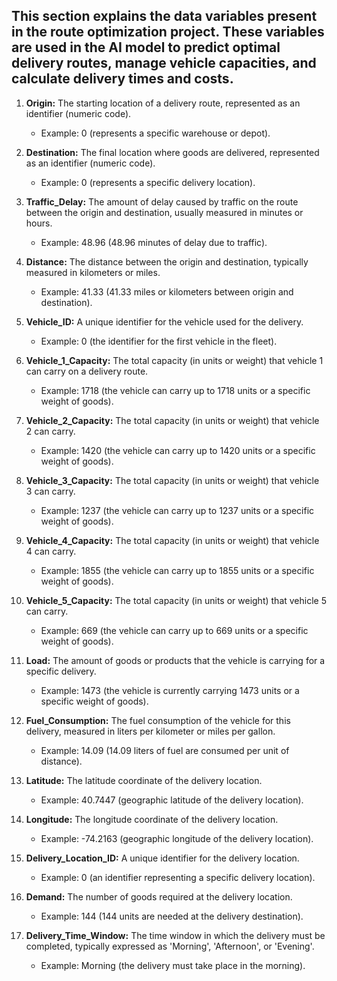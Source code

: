 ## This section explains the data variables present in the route optimization project. These variables are used in the AI model to predict optimal delivery routes, manage vehicle capacities, and calculate delivery times and costs.

1. **Origin:** The starting location of a delivery route, represented as an identifier (numeric code).

    - Example: 0 (represents a specific warehouse or depot).

2. **Destination:** The final location where goods are delivered, represented as an identifier (numeric code).
  
      - Example: 0 (represents a specific delivery location).

3. **Traffic_Delay:** The amount of delay caused by traffic on the route between the origin and destination, usually measured in minutes or hours.
  
      - Example: 48.96 (48.96 minutes of delay due to traffic).

4. **Distance:** The distance between the origin and destination, typically measured in kilometers or miles.
  
      - Example: 41.33 (41.33 miles or kilometers between origin and destination).

5. **Vehicle_ID:** A unique identifier for the vehicle used for the delivery.
  
      - Example: 0 (the identifier for the first vehicle in the fleet).

6. **Vehicle_1_Capacity:** The total capacity (in units or weight) that vehicle 1 can carry on a delivery route.
  
      - Example: 1718 (the vehicle can carry up to 1718 units or a specific weight of goods).

7. **Vehicle_2_Capacity:** The total capacity (in units or weight) that vehicle 2 can carry.
  
      - Example: 1420 (the vehicle can carry up to 1420 units or a specific weight of goods).

8. **Vehicle_3_Capacity:** The total capacity (in units or weight) that vehicle 3 can carry.
  
      - Example: 1237 (the vehicle can carry up to 1237 units or a specific weight of goods).

9. **Vehicle_4_Capacity:** The total capacity (in units or weight) that vehicle 4 can carry.
  
      - Example: 1855 (the vehicle can carry up to 1855 units or a specific weight of goods).

10. **Vehicle_5_Capacity:** The total capacity (in units or weight) that vehicle 5 can carry.
  
      - Example: 669 (the vehicle can carry up to 669 units or a specific weight of goods).

11. **Load:** The amount of goods or products that the vehicle is carrying for a specific delivery.
  
      - Example: 1473 (the vehicle is currently carrying 1473 units or a specific weight of goods).

12. **Fuel_Consumption:** The fuel consumption of the vehicle for this delivery, measured in liters per kilometer or miles per gallon.
  
      - Example: 14.09 (14.09 liters of fuel are consumed per unit of distance).

13. **Latitude:** The latitude coordinate of the delivery location.
  
      - Example: 40.7447 (geographic latitude of the delivery location).

14. **Longitude:** The longitude coordinate of the delivery location.
  
      - Example: -74.2163 (geographic longitude of the delivery location).

15. **Delivery_Location_ID:** A unique identifier for the delivery location.
  
      - Example: 0 (an identifier representing a specific delivery location).

16. **Demand:** The number of goods required at the delivery location.
  
      - Example: 144 (144 units are needed at the delivery destination).

17. **Delivery_Time_Window:** The time window in which the delivery must be completed, typically expressed as 'Morning', 'Afternoon', or 'Evening'.
  
      - Example: Morning (the delivery must take place in the morning).
